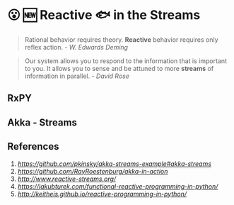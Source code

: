 # :open_mouth:  :new: Reactive :fish: in the Streams

>Rational behavior requires theory. **Reactive** behavior requires only reflex action. *- W. Edwards Deming*

>Our system allows you to respond to the information that is important to you. It allows you to sense and be attuned to more **streams** of information in parallel. *- David Rose*


## RxPY
## Akka - Streams
## References
1. _https://github.com/pkinsky/akka-streams-example#akka-streams_
2. _https://github.com/RayRoestenburg/akka-in-action_
3. _http://www.reactive-streams.org/_
4. _https://jakubturek.com/functional-reactive-programming-in-python/_
5. _http://keitheis.github.io/reactive-programming-in-python/_
